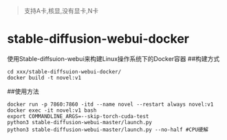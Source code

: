 >支持A卡,核显,没有显卡,N卡
# stable-diffusion-webui-docker
使用Stable-diffsuion-webui来构建Linux操作系统下的Docker容器
##构建方式
```
cd xxx/stable-diffsuion-webui-docker/
docker build -t novel:v1
```
##使用方法
```
docker run -p 7860:7860 -itd --name novel --restart always novel:v1
docker exec -it novel:v1 bash
export COMMANDLINE_ARGS=--skip-torch-cuda-test
python3 stable-diffusion-webui-master/launch.py 
python3 stable-diffusion-webui-master/launch.py --no-half #CPU硬解
```

